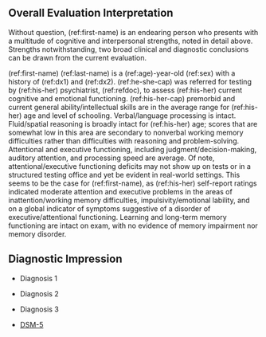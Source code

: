 ## Overall Evaluation Interpretation

Without question, (ref:first-name) is an endearing person who presents with a
multitude of cognitive and interpersonal strengths, noted in detail above.
Strengths notwithstanding, two broad clinical and diagnostic conclusions can be
drawn from the current evaluation.

(ref:first-name) (ref:last-name) is a (ref:age)-year-old (ref:sex) with a
history of (ref:dx1) and (ref:dx2). (ref:he-she-cap) was referred for testing by
(ref:his-her) psychiatrist, (ref:refdoc), to assess (ref:his-her) current
cognitive and emotional functioning. (ref:his-her-cap) premorbid and current
general ability/intellectual skills are in the average range for (ref:his-her)
age and level of schooling. Verbal/language processing is intact. Fluid/spatial
reasoning is broadly intact for (ref:his-her) age; scores that are somewhat low
in this area are secondary to nonverbal working memory difficulties rather than
difficulties with reasoning and problem-solving. Attentional and executive
functioning, including judgment/decision-making, auditory attention, and
processing speed are average. Of note, attentional/executive functioning
deficits may not show up on tests or in a structured testing office and yet be
evident in real-world settings. This seems to be the case for (ref:first-name),
as (ref:his-her) self-report ratings indicated moderate attention and executive
problems in the areas of inattention/working memory difficulties,
impulsivity/emotional lability, and on a global indicator of symptoms suggestive
of a disorder of executive/attentional functioning. Learning and long-term
memory functioning are intact on exam, with no evidence of memory impairment nor
memory disorder.

## Diagnostic Impression

- Diagnosis 1
- Diagnosis 2
- Diagnosis 3

- [DSM-5](03.01_dsm5_icd10_dx.md)
